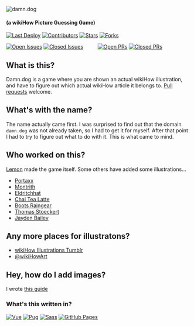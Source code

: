 ![damn.dog](/img/og-wide.png)
#### (a wikiHow Picture Guessing Game)

<!-- Badges -->
[![Last Deploy](https://img.shields.io/github/last-commit/AhoyLemon/damn.dog?label=Last%20Deploy&style=for-the-badge)](https://github.com/AhoyLemon/damn.dog/actions)
[![Contributors](https://img.shields.io/github/contributors/AhoyLemon/damn.dog?style=for-the-badge)](https://github.com/AhoyLemon/damn.dog/graphs/contributors)
[![Stars](https://img.shields.io/github/stars/AhoyLemon/damn.dog?style=for-the-badge)](https://github.com/AhoyLemon/damn.dog/stargazers)
[![Forks](https://img.shields.io/github/forks/AhoyLemon/damn.dog?style=for-the-badge)](https://github.com/AhoyLemon/damn.dog/network/members)

[![Open Issues](https://img.shields.io/github/issues/AhoyLemon/damn.dog?label=OPEN%20ISSUES&style=for-the-badge&color=orange)](https://github.com/AhoyLemon/damn.dog/issues) 
[![Closed Issues](https://img.shields.io/github/issues-closed/AhoyLemon/damn.dog?label=&style=for-the-badge&color=555)](https://github.com/AhoyLemon/damn.dog/issues?q=is%3Aissue+is%3Aclosed)
&nbsp;&nbsp;&nbsp;&nbsp;&nbsp;&nbsp;&nbsp;&nbsp;
[![Open PRs](https://img.shields.io/github/issues-pr/AhoyLemon/xyz?label=OPEN%20PRS&style=for-the-badge&color=orange)](https://github.com/AhoyLemon/xyz/pulls)
[![Closed PRs](https://img.shields.io/github/issues-pr-closed/AhoyLemon/xyz?label=&style=for-the-badge&color=555)](https://github.com/AhoyLemon/xyz/pulls?q=is%3Apr+is%3Aclosed)

## What is this?
Damn.dog is a game where you are shown an actual wikiHow illustration, and have to figure out which actual wikiHow article it belongs to. [Pull requests](https://github.com/AhoyLemon/damn.dog/pull/new/gh-pages) welcome.

## What's with the name?
The name actually came first. I was surprised to find out that the domain `damn.dog` was not already taken, so I had to get it for myself. After that point I had to try to figure out what to do with it. This is what came to mind.

## Who worked on this?
[Lemon](https://thefpl.us/meet/lemon) made the game itself. Some others have added some illustrations...

* [Portaxx](https://thefpl.us/meet/portaxx)
* [Montrith](https://thefpl.us/meet/montrith)
* [Eldritchhat](https://github.com/Eldritchhat)
* [Chai Tea Latte](https://thefpl.us/meet/chai-tea-latte)
* [Boots Raingear](https://thefpl.us/meet/boots-raingear)
* [Thomas Stoeckert](https://github.com/thomasstoeckert)
* [Jayden Bailey](https://github.com/jaydenkieran)

## Any more places for illustratons?
* [wikiHow Illustrations Tumblr](http://wikihow-illustrations.tumblr.com/)
* [@wikiHowArt](https://twitter.com/WikiHowArt)

## Hey, how do I add images?
I wrote [this guide](https://github.com/AhoyLemon/damn.dog/wiki/How-To-Add-New-Images-To-Damn.Dog)

### What's this written in?
[![Vue](https://img.shields.io/badge/-Vue-313131?style=flat&logo=vue.js&logoColor=fff&labelColor=42b883)](https://vuejs.org/)
[![Pug](https://img.shields.io/badge/-Pug-313131?style=flat&logo=pug&logoColor=fff&labelColor=a86454)](https://pugjs.org/)
[![Sass](https://img.shields.io/badge/-Sass-313131?style=flat&logo=sass&logoColor=fff&labelColor=cc6699)](https://sass-lang.com/)
[![GitHub Pages](https://img.shields.io/badge/-GitHub%20Pages-313131?style=flat&logo=github&logoColor=fff&labelColor=2088ff)](https://pages.github.com/)